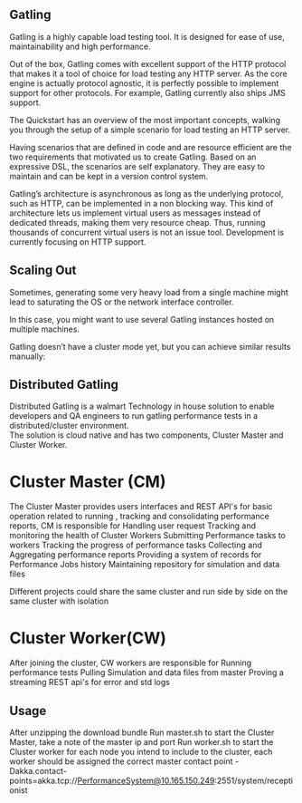 ## Gatling

Gatling is a highly capable load testing tool. It is designed for ease of use, maintainability and high performance.

Out of the box, Gatling comes with excellent support of the HTTP protocol that makes it a tool of choice for load testing any HTTP server. As the core engine is actually 
protocol agnostic, it is perfectly possible to implement support for other protocols. For example, Gatling currently also ships JMS support.

The Quickstart has an overview of the most important concepts, walking you through the setup of a simple scenario for load testing an HTTP server.

Having scenarios that are defined in code and are resource efficient are the two requirements that motivated us to create Gatling. Based on an expressive DSL, the scenarios
are self explanatory. They are easy to maintain and can be kept in a version control system.

Gatling’s architecture is asynchronous as long as the underlying protocol, such as HTTP, can be implemented in a non blocking way. 
This kind of architecture lets us implement virtual users as messages instead of dedicated threads, making them very resource cheap. Thus, running thousands of concurrent 
virtual users is not an issue tool. Development is currently focusing on HTTP support.

## Scaling Out
Sometimes, generating some very heavy load from a single machine might lead to saturating the OS or the network interface controller.

In this case, you might want to use several Gatling instances hosted on multiple machines.

Gatling doesn’t have a cluster mode yet, but you can achieve similar results manually:

## Distributed Gatling

Distributed Gatling is a walmart Technology in house solution to enable developers and QA engineers to run gatling performance tests in a distributed/cluster environment.  
The solution is cloud native and has two components, Cluster Master and Cluster Worker.

# Cluster Master (CM)

The Cluster Master  provides users interfaces and REST API's for basic operation related to running , tracking and consolidating performance reports,  CM is responsible for
    Handling user request
    Tracking and monitoring the health of Cluster Workers 
    Submitting Performance tasks to workers
    Tracking the progress of performance tasks
    Collecting and Aggregating performance reports
    Providing a system of records for  Performance Jobs history
    Maintaining repository for simulation and data files
   
Different projects could share the same cluster and run side by side on the same cluster with isolation

# Cluster Worker(CW)

After joining the cluster, CW workers are responsible for 
    Running performance tests
    Pulling Simulation and data  files from master
    Proving a streaming REST api's for error and std logs
    
   
    
## Usage

After unzipping the download bundle 
    Run master.sh to start the Cluster Master, take a note of the master ip and port
    Run worker.sh to start the Cluster worker for each node you intend to include to the cluster, each worker should be assigned the correct master contact point
    -Dakka.contact-points=akka.tcp://PerformanceSystem@10.165.150.249:2551/system/receptionist
